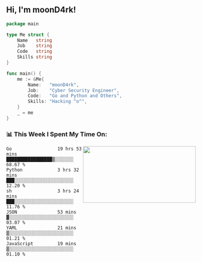 <h2> Hi, I'm moonD4rk!</h2>

```go
package main

type Me struct {
	Name   string
	Job    string
	Code   string
	Skills string
}

func main() {
	me := &Me{
		Name:   "moonD4rk",
		Job:    "Cyber Security Engineer",
		Code:   "Go and Python and Others",
		Skills: "Hacking ^o^",
	}
	_ = me
}
```

<h3>📊 This Week I Spent My Time On:</h3>
<img align='right' src="https://github-readme-stats.vercel.app/api?username=moond4rk&show_icons=true&theme=radical", width="300" height="150">

<!--START_SECTION:waka-->

```text
Go                 19 hrs 53 mins  █████████████████▒░░░░░░░   68.67 %
Python             3 hrs 32 mins   ███░░░░░░░░░░░░░░░░░░░░░░   12.20 %
sh                 3 hrs 24 mins   ███░░░░░░░░░░░░░░░░░░░░░░   11.76 %
JSON               53 mins         ▓░░░░░░░░░░░░░░░░░░░░░░░░   03.07 %
YAML               21 mins         ▒░░░░░░░░░░░░░░░░░░░░░░░░   01.21 %
JavaScript         19 mins         ▒░░░░░░░░░░░░░░░░░░░░░░░░   01.10 %
```

<!--END_SECTION:waka-->

